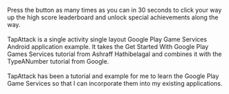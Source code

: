 Press the button as many times as you can in 30 seconds to click your way up the high score leaderboard and unlock special achievements along the way.<br><br>
TapAttack is a single activity single layout Google Play Game Services Android application example.  It takes the Get Started With Google Play Games Services tutorial from Ashraff Hathibelagal and combines it with the TypeANumber tutorial from Google.<br><br>
TapAttack has been a tutorial and example for me to learn the Google Play Game Services so that I can incorporate them into my existing applications.
